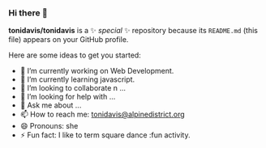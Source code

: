 ### Hi there 👋


**tonidavis/tonidavis** is a ✨ _special_ ✨ repository because its `README.md` (this file) appears on your GitHub profile.

Here are some ideas to get you started:

- 🔭 I’m currently working on Web Development.
- 🤞 I’m currently learning javascript.
- 👯 I’m looking to collaborate n ...
- 🤔 I’m looking for help with ...
- 💬 Ask me about ...
- 📫 How to reach me: tonidavis@alpinedistrict.org
- 😄 Pronouns: she
- ⚡ Fun fact: I like to term square dance :fun activity.
<!--
https://www.markdownguide.org/cheat-sheet/
https://emojipedia.org/
windows key . 
emoji on mac command ctrl space
use a readme in replit for notes on projects. 
internal documentation and markdown create 
in python doc_gen.py with create an external documentation from comments. 
trello.com for collaboration and team work
code fence in markdown is cool

-->
